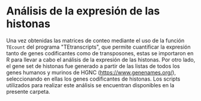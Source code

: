 # Análisis de la expresión de las histonas
Una vez obtenidas las matrices de conteo mediante el uso de la función `TEcount` del programa "TEtranscripts", que permite cuantificar la expresión tanto de genes codificantes como de transposones, estas se importaron en R para llevar a cabo el análisis de la expresión de las histonas. Por otro lado, el gene set de histonas fue generado a partir de las listas de todos los genes humanos y murinos de HGNC (https://www.genenames.org/), seleccionando en ellas los genes codificantes de histonas. Los scripts utilizados para realizar este análisis se encuentran disponibles en la presente carpeta.